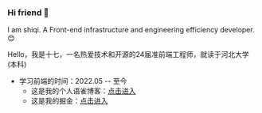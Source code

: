 ### Hi friend 👋
 I am shiqi.
A Front-end infrastructure and engineering efficiency developer.😊

Hello，我是十七，一名热爱技术和开源的24届准前端工程师，就读于河北大学(本科)

- 学习前端的时间：2022.05 -- 至今
  - 这是我的个人语雀博客：[点击进入](https://www.yuque.com/beiyu-gyu5y)
  - 这是我的掘金：[点击进入](https://juejin.cn/user/1306665624546712)

<!--
**shiqifriend/shiqifriend** is a ✨ _special_ ✨ repository because its `README.md` (this file) appears on your GitHub profile.

Here are some ideas to get you started:

- 🔭 I’m currently working on ...
- 🌱 I’m currently learning ...
- 👯 I’m looking to collaborate on ...
- 🤔 I’m looking for help with ...
- 💬 Ask me about ...
- 📫 How to reach me: ...
- 😄 Pronouns: ...
- ⚡ Fun fact: ...
-->
